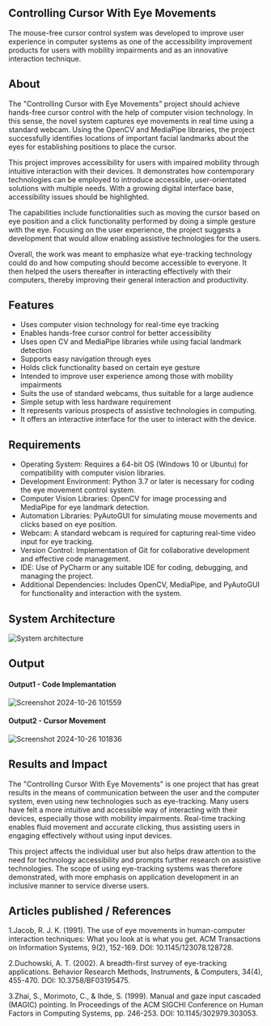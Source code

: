 ## Controlling Cursor With Eye Movements

The mouse-free cursor control system was developed to improve user experience in computer systems as one of the accessibility improvement products for users with mobility impairments and as an innovative interaction technique.

## About
<!--Detailed Description about the project-->
The "Controlling Cursor with Eye Movements" project should achieve hands-free cursor control with the help of computer vision technology. In this sense, the novel system captures eye movements in real time using a standard webcam. Using the OpenCV and MediaPipe libraries, the project successfully identifies locations of important facial landmarks about the eyes for establishing positions to place the cursor.

This project improves accessibility for users with impaired mobility through intuitive interaction with their devices. It demonstrates how contemporary technologies can be employed to introduce accessible, user-orientated solutions with multiple needs. With a growing digital interface base, accessibility issues should be highlighted.

The capabilities include functionalities such as moving the cursor based on eye position and a click functionality performed by doing a simple gesture with the eye. Focusing on the user experience, the project suggests a development that would allow enabling assistive technologies for the users.

Overall, the work was meant to emphasize what eye-tracking technology could do and how computing should become accessible to everyone. It then helped the users thereafter in interacting effectively with their computers, thereby improving their general interaction and productivity.

## Features
<!--List the features of the project as shown below-->
- Uses computer vision technology for real-time eye tracking
- Enables hands-free cursor control for better accessibility
- Uses open CV and MediaPipe libraries while using facial landmark detection
- Supports easy navigation through eyes
- Holds click functionality based on certain eye gesture
- Intended to improve user experience among those with mobility impairments
- Suits the use of standard webcams, thus suitable for a large audience
- Simple setup with less hardware requirement
- It represents various prospects of assistive technologies in computing.
- It offers an interactive interface for the user to interact with the device.

## Requirements
<!--List the requirements of the project as shown below-->
* Operating System: Requires a 64-bit OS (Windows 10 or Ubuntu) for compatibility with computer vision libraries.
* Development Environment: Python 3.7 or later is necessary for coding the eye movement control system.
* Computer Vision Libraries: OpenCV for image processing and MediaPipe for eye landmark detection.
* Automation Libraries: PyAutoGUI for simulating mouse movements and clicks based on eye position.
* Webcam: A standard webcam is required for capturing real-time video input for eye tracking.
* Version Control: Implementation of Git for collaborative development and effective code management.
* IDE: Use of PyCharm or any suitable IDE for coding, debugging, and managing the project.
* Additional Dependencies: Includes OpenCV, MediaPipe, and PyAutoGUI for functionality and interaction with the system.







## System Architecture
<!--Embed the system architecture diagram as shown below-->

![System architecture](https://github.com/user-attachments/assets/63e3c796-08af-4c48-b820-5a3101e4a6d7)



## Output

<!--Embed the Output picture at respective places as shown below as shown below-->
#### Output1 - Code Implemantation

![Screenshot 2024-10-26 101559](https://github.com/user-attachments/assets/f37be419-9bf2-46db-bec6-e1a17ccda111)



#### Output2 - Cursor Movement

![Screenshot 2024-10-26 101836](https://github.com/user-attachments/assets/94c181e9-1f51-49bf-9026-deb0ccf46397)


## Results and Impact
<!--Give the results and impact as shown below-->
The "Controlling Cursor With Eye Movements" is one project that has great results in the means of communication between the user and the computer system, even using new technologies such as eye-tracking. Many users have felt a more intuitive and accessible way of interacting with their devices, especially those with mobility impairments. Real-time tracking enables fluid movement and accurate clicking, thus assisting users in engaging effectively without using input devices.

This project affects the individual user but also helps draw attention to the need for technology accessibility and prompts further research on assistive technologies. The scope of using eye-tracking systems was therefore demonstrated, with more emphasis on application development in an inclusive manner to service diverse users.

## Articles published / References

1.Jacob, R. J. K. (1991). The use of eye movements in human-computer interaction techniques: What you look at is what you get. ACM Transactions on Information Systems, 9(2), 152-169. DOI: 10.1145/123078.128728.

2.Duchowski, A. T. (2002). A breadth-first survey of eye-tracking applications. Behavior Research Methods, Instruments, & Computers, 34(4), 455-470. DOI: 10.3758/BF03195475.

3.Zhai, S., Morimoto, C., & Ihde, S. (1999). Manual and gaze input cascaded (MAGIC) pointing. In Proceedings of the ACM SIGCHI Conference on Human Factors in Computing Systems, pp. 246-253. DOI: 10.1145/302979.303053.





